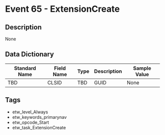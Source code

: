 # Event 65 - ExtensionCreate

## Description
None

## Data Dictionary
|Standard Name|Field Name|Type|Description|Sample Value|
|---|---|---|---|---|
|TBD|CLSID|TBD|GUID|None|None|

## Tags
* etw_level_Always
* etw_keywords_primarynav
* etw_opcode_Start
* etw_task_ExtensionCreate